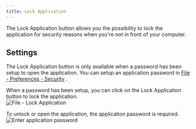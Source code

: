 ```yaml
---
title: Lock Application
---
```

The Lock Application button allows you the possibility to lock the application for security reasons when you're not in front of your computer. 

## Settings 

The Lock Application button is only available when a password has been setup to open the application. You can setup an application password in [File - Preferences - Security](/rdm/mac/commands/file/preferences/security/) .  

When a password has been setup, you can click on the Lock Application button to lock the application.  
![File - Lock Application](/img/en/rdm/mac/clip10309.png) 

To unlock or open the application, the application password is required. 
![Enter application password](/img/en/rdm/mac/clip10304.png) 
